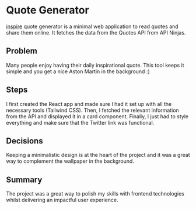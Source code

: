 # Quote Generator

[inspire](https://main--tiny-centaur-2ce6e8.netlify.app/) quote generator is a minimal web application to read quotes and share them online. It fetches the data from the Quotes API from API Ninjas.

## Problem

Many people enjoy having their daily inspirational quote. This tool keeps it simple and you get a nice Aston Martin in the background :)

## Steps 

I first created the React app and made sure I had it set up with all the necessary tools (Tailwind CSS). Then, I fetched the relevant information from the API and displayed it in a card component. Finally, I just had to style everything and make sure that the Twitter link was functional.

## Decisions

Keeping a minimalistic design is at the heart of the project and it was a great way to complement the wallpaper in the background.

## Summary

The project was a great way to polish my skills with frontend technologies whilst delivering an impactful user experience.
